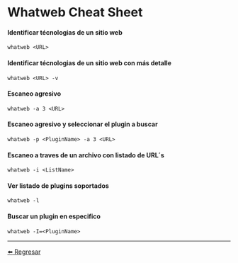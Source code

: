 # Whatweb Cheat Sheet

#### Identificar técnologias de un sitio web
```
whatweb <URL>
```

#### Identificar técnologias de un sitio web con más detalle
```
whatweb <URL> -v
```

#### Escaneo agresivo
```
whatweb -a 3 <URL>
```

#### Escaneo agresivo y seleccionar el plugin a buscar
```
whatweb -p <PluginName> -a 3 <URL>
```

#### Escaneo a traves de un archivo con listado de URL´s
```
whatweb -i <ListName>
```

#### Ver listado de plugins soportados
```
whatweb -l
```

#### Buscar un plugin en especifico
```
whatweb -I=<PluginName>
```

---

[:arrow_left: Regresar](https://github.com/m4lal0/cheatsheets)
